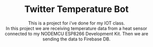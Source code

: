 <p align="center">

  <h1 align="center">Twitter Temperature Bot</h1> 

  <p align="center">
    This is a project for i've done for my IOT class. <br>
	In this project we are receiving temperature data from a heat sensor connected to my NODEMCU ESP8266 Development Kit.
	Then we are sending the data to Firebase DB.   
</p>